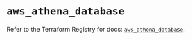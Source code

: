 # `aws_athena_database`

Refer to the Terraform Registry for docs: [`aws_athena_database`](https://registry.terraform.io/providers/hashicorp/aws/5.62.0/docs/resources/athena_database).
